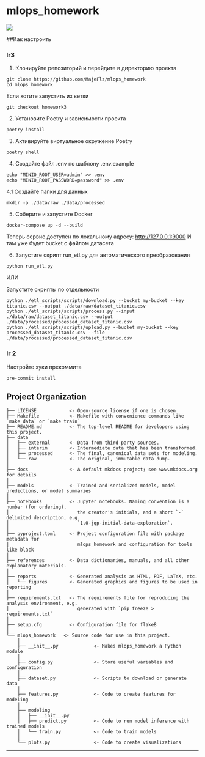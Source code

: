 # mlops_homework

<a target="_blank" href="https://cookiecutter-data-science.drivendata.org/">
    <img src="https://img.shields.io/badge/CCDS-Project%20template-328F97?logo=cookiecutter" />
</a>

##Как настроить

### lr3
1. Клонируйте репозиторий и перейдите в директорию проекта
	
```
git clone https://github.com/MajeFlz/mlops_homework
cd mlops_homework
```

Если хотите запустить из ветки
```
git checkout homework3

```

2. Установите Poetry и зависимости проекта

```
poetry install
```

3. Активируйте виртуальное окружение Poetry
```
poetry shell
```

4. Создайте файл .env по шаблону .env.example

```
echo "MINIO_ROOT_USER=admin" >> .env
echo "MINIO_ROOT_PASSWORD=password" >> .env
```
4.1 Создайте папки для данных
```
mkdir -p ./data/raw ./data/processed
```
5. Соберите и запустите Docker

```
docker-compose up -d --build
```
Теперь сервис доступен по локальному адресу: http://127.0.0.1:9000
И там уже будет bucket с файлом датасета

6. Запустите скрипт run_etl.py для автоматического преобразования
```
python run_etl.py
```
 ИЛИ
 
 Запустите скрипты по отдельности
```
python ./etl_scripts/scripts/download.py --bucket my-bucket --key titanic.csv --output ./data/raw/dataset_titanic.csv
python ./etl_scripts/scripts/process.py --input ./data/raw/dataset_titanic.csv --output ./data/processed/processed_dataset_titanic.csv
python ./etl_scripts/scripts/upload.py --bucket my-bucket --key processed_dataset_titanic.csv --file ./data/processed/processed_dataset_titanic.csv
 ```


### lr 2
Настройте хуки прекоммита

```
pre-commit install
```

## Project Organization

```
├── LICENSE            <- Open-source license if one is chosen
├── Makefile           <- Makefile with convenience commands like `make data` or `make train`
├── README.md          <- The top-level README for developers using this project.
├── data
│   ├── external       <- Data from third party sources.
│   ├── interim        <- Intermediate data that has been transformed.
│   ├── processed      <- The final, canonical data sets for modeling.
│   └── raw            <- The original, immutable data dump.
│
├── docs               <- A default mkdocs project; see www.mkdocs.org for details
│
├── models             <- Trained and serialized models, model predictions, or model summaries
│
├── notebooks          <- Jupyter notebooks. Naming convention is a number (for ordering),
│                         the creator's initials, and a short `-` delimited description, e.g.
│                         `1.0-jqp-initial-data-exploration`.
│
├── pyproject.toml     <- Project configuration file with package metadata for 
│                         mlops_homework and configuration for tools like black
│
├── references         <- Data dictionaries, manuals, and all other explanatory materials.
│
├── reports            <- Generated analysis as HTML, PDF, LaTeX, etc.
│   └── figures        <- Generated graphics and figures to be used in reporting
│
├── requirements.txt   <- The requirements file for reproducing the analysis environment, e.g.
│                         generated with `pip freeze > requirements.txt`
│
├── setup.cfg          <- Configuration file for flake8
│
└── mlops_homework   <- Source code for use in this project.
    │
    ├── __init__.py             <- Makes mlops_homework a Python module
    │
    ├── config.py               <- Store useful variables and configuration
    │
    ├── dataset.py              <- Scripts to download or generate data
    │
    ├── features.py             <- Code to create features for modeling
    │
    ├── modeling                
    │   ├── __init__.py 
    │   ├── predict.py          <- Code to run model inference with trained models          
    │   └── train.py            <- Code to train models
    │
    └── plots.py                <- Code to create visualizations
```

--------

